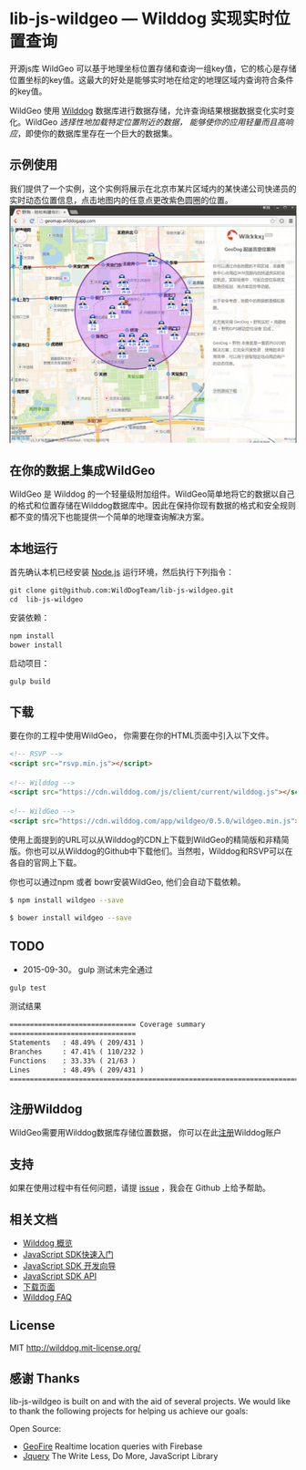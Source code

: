 # lib-js-wildgeo — Wilddog 实现实时位置查询

开源js库 WildGeo 可以基于地理坐标位置存储和查询一组key值，它的核心是存储位置坐标的key值。这最大的好处是能够实时地在给定的地理区域内查询符合条件的key值。

WildGeo 使用 [Wilddog](https://www.wilddog.com) 数据库进行数据存储，允许查询结果根据数据变化实时变化。WildGeo *选择性地加载特定位置附近的数据， 能够使你的应用轻量而且高响应*，即使你的数据库里存在一个巨大的数据集。


## 示例使用

我们提供了一个实例，这个实例将展示在北京市某片区域内的某快递公司快递员的实时动态位置信息，点击地图内的任意点更改紫色圆圈的位置。
[![ 在 GeoMap 演示截图](screenshot.jpg)](http://geomap.wilddogapp.com/)

## 在你的数据上集成WildGeo

WildGeo 是 Wilddog 的一个轻量级附加组件。WildGeo简单地将它的数据以自己的格式和位置存储在Wilddog数据库中。因此在保持你现有数据的格式和安全规则都不变的情况下也能提供一个简单的地理查询解决方案。


## 本地运行
首先确认本机已经安装 [Node.js](http://nodejs.org/) 运行环境，然后执行下列指令：

```
git clone git@github.com:WildDogTeam/lib-js-wildgeo.git
cd  lib-js-wildgeo
```

安装依赖：

```
npm install
bower install
```

启动项目：

```
gulp build
```

## 下载

要在你的工程中使用WildGeo， 你需要在你的HTML页面中引入以下文件。
```html
<!-- RSVP -->
<script src="rsvp.min.js"></script>

<!-- Wilddog -->
<script src="https://cdn.wilddog.com/js/client/current/wilddog.js"></script>

<!-- WildGeo -->
<script src="https://cdn.wilddog.com/app/wildgeo/0.5.0/wildgeo.min.js"></script>
```

使用上面提到的URL可以从Wilddog的CDN上下载到WildGeo的精简版和非精简版。你也可以从Wilddog的Github中下载他们。当然啦，Wilddog和RSVP可以在各自的官网上下载。


你也可以通过npm 或者 bowr安装WildGeo, 他们会自动下载依赖。

```bash
$ npm install wildgeo --save
```

```bash
$ bower install wildgeo --save
```



## TODO

- 2015-09-30。 gulp 测试未完全通过
```
gulp test
```
测试结果
```
=============================== Coverage summary ===============================
Statements   : 48.49% ( 209/431 )
Branches     : 47.41% ( 110/232 )
Functions    : 33.33% ( 21/63 )
Lines        : 48.49% ( 209/431 )
================================================================================

```
## 注册Wilddog

WildGeo需要用Wilddog数据库存储位置数据， 你可以在此[注册](https://www.wilddog.com/my-account/signup)Wilddog账户


## 支持
如果在使用过程中有任何问题，请提 [issue](https://github.com/WildDogTeam/lib-js-wildgeo/issues) ，我会在 Github 上给予帮助。

## 相关文档

* [Wilddog 概览](https://z.wilddog.com/overview/guide)
* [JavaScript SDK快速入门](https://z.wilddog.com/web/quickstart)
* [JavaScript SDK 开发向导](https://z.wilddog.com/web/guide/1)
* [JavaScript SDK API](https://z.wilddog.com/web/api)
* [下载页面](https://www.wilddog.com/download/)
* [Wilddog FAQ](https://z.wilddog.com/faq/qa)


## License
MIT
http://wilddog.mit-license.org/

## 感谢 Thanks

lib-js-wildgeo is built on and with the aid of several  projects. We would like to thank the following projects for helping us achieve our goals:

Open Source:

* [GeoFire](https://github.com/firebase/geofire-js) Realtime location queries with Firebase
* [Jquery](query.com) The Write Less, Do More, JavaScript Library
